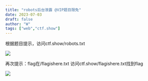 ```yaml
---
title: "robots后台泄露 @VIP题目限免"
date: 2023-07-03
draft: false
author: "W"
tags: ["web","ctf.show"]
---
```


 根据题目提示，访问ctf.show/robots.txt

![](/ctf.show/933/1.webp)

再次提示：flag在/flagishere.txt 访问ctf.show/flagishere.txt找到flag

![](/ctf.show/933/2.webp)